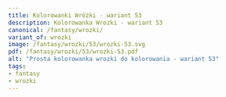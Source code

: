 ```yaml
---
title: Kolorowanki Wróżki - wariant 53
description: Kolorowanka Wrozki - wariant 53
canonical: /fantasy/wrozki/
variant_of: wrozki
image: /fantasy/wrozki/53/wrozki-53.svg
pdf: /fantasy/wrozki/53/wrozki-53.pdf
alt: "Prosta kolorowanka wrozki do kolorowania - wariant 53"
tags:
- fantasy
- wrozki
---
```

